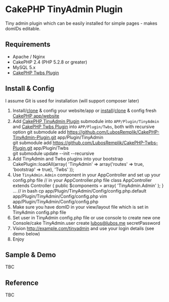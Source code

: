 # CakePHP TinyAdmin Plugin

Tiny admin plugin which can be easily installed for simple pages - makes domIDs editable.

## Requirements

- Apache / Nginx
- CakePHP 2.4 (PHP 5.2.8 or greater)
- MySQL 5.x
- [CakePHP Twbs Plugin](https://github.com/LubosRemplik/CakePHP-Twbs-Plugin)

## Install & Config

I assume Git is used for installation (will support composer later)

1. Install/[clone](http://git-scm.com/docs/git-clone) & config your website/app or 
[install](http://book.cakephp.org/2.0/en/installation.html)/[clone](https://github.com/cakephp/cakephp) & config
fresh [CakePHP app/website](http://book.cakephp.org/2.0/en/tutorials-and-examples.html)
1. Add [CakePHP TinyAdmin Plugin](https://github.com/LubosRemplik/CakePHP-TinyAdmin-Plugin) 
submodule into `APP/Plugin/TinyAdmin` and [CakePHP Twbs Plugin](https://github.com/LubosRemplik/CakePHP-Twbs-Plugin) 
into `APP/Plugin/Twbs`, both with recursive option
		git submodule add https://github.com/LubosRemplik/CakePHP-TinyAdmin-Plugin.git app/Plugin/TinyAdmin  
		git submodule add https://github.com/LubosRemplik/CakePHP-Twbs-Plugin.git app/Plugin/Twbs  
		git submodule update --init --recursive
1. Add TinyAdmin and Twbs plugins into your bootstrap
		CakePlugin::loadAll(array(
			'TinyAdmin' => array('routes' => true, 'bootstrap' => true),
			'Twbs'
		));
1. Use `TinyAdmin.Admin` component in your AppController and set up your config.php file
		// in your AppController.php file
		class AppController extends Controller {
			public $components = array(
				'TinyAdmin.Admin'
			);
		}
		...
		// in bash
		cp app/Plugin/TinyAdmin/Config/config.php.default app/Plugin/TinyAdmin/Config/config.php
		vim app/Plugin/TinyAdmin/Config/config.php
1. Make sure you have domID in your view/layout file which is set in TinyAdmin config.php file
1. Set user in TinyAdmin config.php file or use console to create new one
		Console/cake TinyAdmin.user create lubos@lubos.me secretPassword
1. Vision http://example.com/tinyadmin and use your login details (see demo below)
1. Enjoy

## Sample & Demo

TBC

## Reference

TBC
